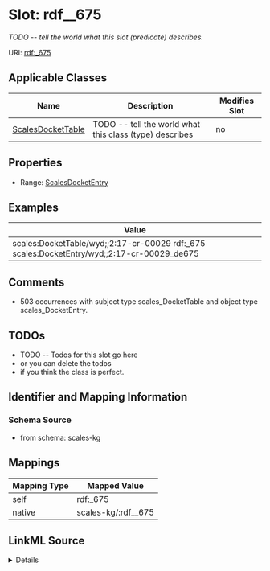 

# Slot: rdf__675


_TODO -- tell the world what this slot (predicate) describes._





URI: [rdf:_675](http://www.w3.org/1999/02/22-rdf-syntax-ns#_675)



<!-- no inheritance hierarchy -->





## Applicable Classes

| Name | Description | Modifies Slot |
| --- | --- | --- |
| [ScalesDocketTable](../classes/ScalesDocketTable.md) | TODO -- tell the world what this class (type) describes |  no  |







## Properties

* Range: [ScalesDocketEntry](../classes/ScalesDocketEntry.md)






## Examples

| Value |
| --- |
| scales:DocketTable/wyd;;2:17-cr-00029 rdf:_675 scales:DocketEntry/wyd;;2:17-cr-00029_de675 |

## Comments

* 503 occurrences with subject type scales_DocketTable and object type scales_DocketEntry.

## TODOs

* TODO -- Todos for this slot go here
* or you can delete the todos
* if you think the class is perfect.

## Identifier and Mapping Information







### Schema Source


* from schema: scales-kg




## Mappings

| Mapping Type | Mapped Value |
| ---  | ---  |
| self | rdf:_675 |
| native | scales-kg/:rdf__675 |




## LinkML Source

<details>
```yaml
name: rdf__675
description: TODO -- tell the world what this slot (predicate) describes.
todos:
- TODO -- Todos for this slot go here
- or you can delete the todos
- if you think the class is perfect.
comments:
- 503 occurrences with subject type scales_DocketTable and object type scales_DocketEntry.
examples:
- value: scales:DocketTable/wyd;;2:17-cr-00029 rdf:_675 scales:DocketEntry/wyd;;2:17-cr-00029_de675
from_schema: scales-kg
rank: 1000
slot_uri: rdf:_675
alias: rdf__675
domain_of:
- scales_DocketTable
range: scales_DocketEntry

```
</details>